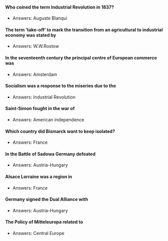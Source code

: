
#### Who coined the term Industrial Revolution in 1837?
* Answers: Auguste Blanqui

#### The term ‘take-off’ to mark the transition from an agricultural to industrial economy was stated by
* Answers: W.W.Rostow

#### In the seventeenth century the principal centre of European commerce was
* Answers: Amsterdam

#### Socialism was a response to the miseries due to the 
* Answers: Industrial Revolution

#### Saint-Simon fought in the war of 
* Answers: American independence

#### Which country did Bismarck want to keep isolated? 
* Answers: France

#### In the Battle of Sadowa Germany defeated 
* Answers: Austria-Hungary

#### Alsace Lorraine was a region in 
* Answers: France

#### Germany signed the Dual Alliance with 
* Answers: Austria-Hungary

#### The Policy of Mitteleuropa related to 
* Answers: Central Europe